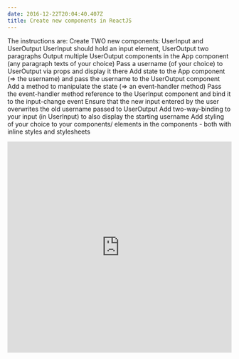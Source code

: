 ```yaml
---
date: 2016-12-22T20:04:40.407Z
title: Create new components in ReactJS
---
```

The instructions are:
Create TWO new components: UserInput and UserOutput
UserInput should hold an input element, UserOutput two paragraphs
Output multiple UserOutput components in the App component (any paragraph texts of your choice)
Pass a username (of your choice) to UserOutput via props and display it there
Add state to the App component (=> the username) and pass the username to the UserOutput component
Add a method to manipulate the state (=> an event-handler method)
Pass the event-handler method reference to the UserInput component and bind it to the input-change event
Ensure that the new input entered by the user overwrites the old username passed to UserOutput
Add two-way-binding to your input (in UserInput) to also display the starting username
Add styling of your choice to your components/ elements in the components - both with inline styles and stylesheets

<iframe width="100%" height="475" src="https://stackblitz.com/edit/react-udv7og?embed=1&file=App.js" frameborder="0"></iframe> 


